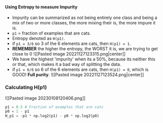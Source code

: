 #### Using Entropy to measure Impurity
- Impurity can be summarized as not being entirely one class and being a mix of two or more classes, the more mixing their is, the more impure it is.
- `p1` = fraction of examples that are cats.
- Entropy denoted as `H(p1)`.
- if `p1 = 3/6` so 3 of the 6 elements are cats, then `H(p1) = 1`.
- **REMEMBER** the higher the entropy, the WORST it is, we are trying to get close to 0
![[Pasted image 20221127123315.png|center]]
- We have the highest 'impurity' when its a 50%, because its neither this or that, which makes it a bad way of splitting the data.
- if `p1 = 6/6` so 6 of the 6 elements are cats, then `H(p1) = 0`, which is GOOD! **Full purity**. 
![[Pasted image 20221127123524.png|center]]


### Calculating H(p1)
![[Pasted image 20230108120406.png]]

```python
p1 = 0.5 # Fraction of examples that are cats
p0 = 1 - p1
H_p1 = -p1 * np.log2(p1) - p0 * np.log2(p0)
```